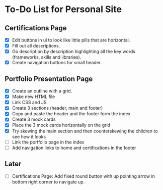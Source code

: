 # To-Do List for Personal Site

## Certifications Page

- [X] Edit buttons in ul to look like little pills that are horizontal.
- [X] Fill out all descriptions.
- [X] Go description by description highlighting all the key words
      (frameworks, skills and libraries).
- [X] Create navigation buttons for small header.

## Portfolio Presentation Page

- [X] Create an outline with a grid.
- [X] Make new HTML file
- [X] Link CSS and JS
- [X] Create 3 sections (header, main and footer)
- [X] Copy and paste the header and the footer form the index
- [X] Create 3 mock cards
- [X] Place the 3 mock cards horizontally on the grid
- [X] Try skewing the main section and then counterskewing the children to see how it looks
- [ ] Link the portfolio page in the index
- [ ] Add navigation links to home and certifications in the footer

## Later

- [ ] Certifications Page: Add fixed round button with up pointing arrow in
      bottom right corner to navigate up.
